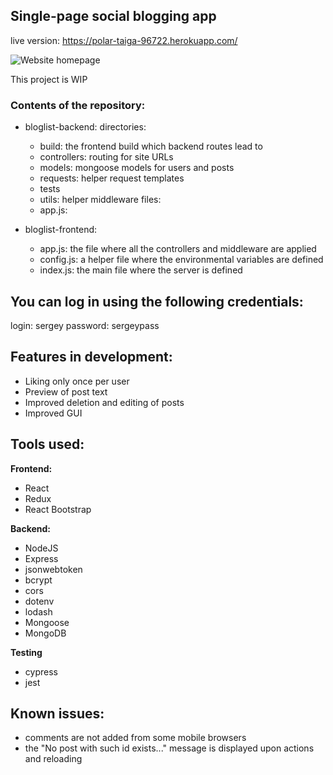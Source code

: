 ## Single-page social blogging app
live version: https://polar-taiga-96722.herokuapp.com/

![Website homepage](https://i.imgur.com/cK8Dc3W.png)

This project is WIP

### Contents of the repository:
- bloglist-backend:
  directories:
  - build: the frontend build which backend routes lead to
  - controllers: routing for site URLs
  - models: mongoose models for users and posts
  - requests: helper request templates
  - tests
  - utils: helper middleware
  files:
  - app.js: 
  
- bloglist-frontend:
  - app.js: the file where all the controllers and middleware are applied
  - config.js: a helper file where the environmental variables are defined
  - index.js: the main file where the server is defined

## You can log in using the following credentials:
login: sergey
password: sergeypass

## Features in development:
- Liking only once per user
- Preview of post text
- Improved deletion and editing of posts
- Improved GUI

## Tools used:
**Frontend:**
- React
- Redux
- React Bootstrap

**Backend:**
- NodeJS
- Express
- jsonwebtoken
- bcrypt
- cors
- dotenv
- lodash
- Mongoose
- MongoDB

**Testing**
- cypress
- jest

## Known issues:
- comments are not added from some mobile browsers
- the "No post with such id exists..." message is displayed upon actions and reloading
